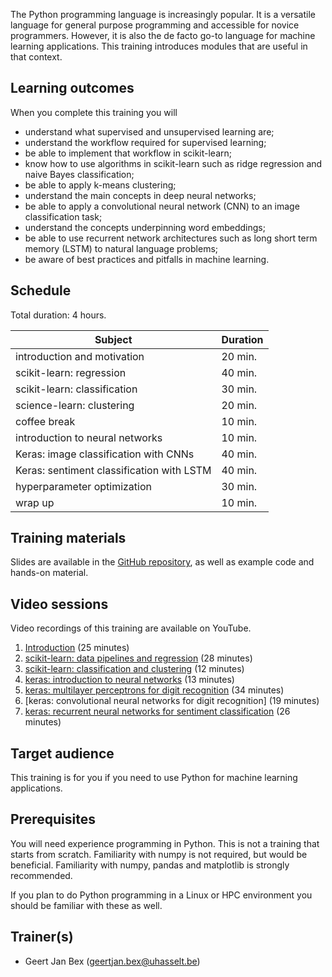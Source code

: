 The Python programming language is increasingly popular.  It is a
versatile language for general purpose programming and accessible
for novice programmers.  However, it is also the de facto go-to
language for machine learning applications. This training
introduces modules that are useful in that context.


## Learning outcomes

When you complete this training you will

  * understand what supervised and unsupervised learning are;
  * understand the workflow required for supervised learning;
  * be able to implement that workflow in scikit-learn;
  * know how to use algorithms in scikit-learn such as ridge regression
    and naive Bayes classification;
  * be able to apply k-means clustering;
  * understand the main concepts in deep neural networks;
  * be able to apply a convolutional neural network (CNN) to an image
    classification task;
  * understand the concepts underpinning word embeddings;
  * be able to use recurrent network architectures such as 
    long short term memory (LSTM) to natural language problems;
  * be aware of best practices and pitfalls in machine learning.


## Schedule

Total duration: 4 hours.

  | Subject                                     | Duration |
  |---------------------------------------------|----------|
  | introduction and motivation                 | 20 min.  |
  | scikit-learn: regression                    | 40 min.  |
  | scikit-learn: classification                | 30 min.  |
  | science-learn: clustering                   | 20 min.  |
  | coffee break                                | 10 min.  |
  | introduction to neural networks             | 10 min.  |
  | Keras: image classification with CNNs       | 40 min.  |
  | Keras: sentiment classification with LSTM   | 40 min.  |
  | hyperparameter optimization                 | 30 min.  |
  | wrap up                                     | 10 min.  |


## Training materials

Slides are available in the
 [GitHub repository](https://github.com/gjbex/Python-for-machine-learning),
as well as example code and hands-on material.


## Video sessions

Video recordings of this training are available on YouTube.

1. [Introduction](https://youtu.be/QIZ0-oHwMaI) (25 minutes)
1. [scikit-learn: data pipelines and regression](https://youtu.be/sy4U9VteP8Q) (28 minutes)
1. [scikit-learn: classification and clustering](https://youtu.be/acXmk4Bx8pI) (12 minutes)
1. [keras: introduction to neural networks](https://youtu.be/-CO0Y8wzYeI) (13 minutes)
1. [keras: multilayer perceptrons for digit recognition](https://youtu.be/nAixWMYgzdo) (34 minutes)
1. [keras: convolutional neural networks for digit recognition] (19 minutes)
1. [keras: recurrent neural networks for sentiment classification](https://youtu.be/TkafYl9APpM) (26 minutes)


## Target audience

This training is for you if you need to use Python for machine learning
applications.


## Prerequisites

You will need experience programming in Python.  This is not a training that starts
from scratch.  Familiarity with numpy is not required, but would be beneficial.
Familiarity with numpy, pandas and matplotlib is strongly recommended.

If you plan to do Python programming in a Linux or HPC environment you should
be familiar with these as well.


## Trainer(s)

  * Geert Jan Bex ([geertjan.bex@uhasselt.be](mailto:geertjan.bex@uhasselt.be))
